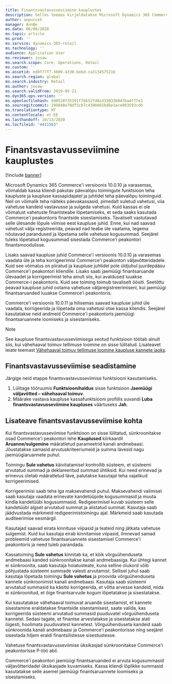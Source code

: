 ```yaml
---
title: Finantsvastavusseviimine kauplustes
description: Selles teemas kirjeldatakse Microsoft Dynamics 365 Commerce'i kassa finantsvastavusseviimist kauplustes.
author: anpurush
manager: AnnBe
ms.date: 06/09/2020
ms.topic: article
ms.prod: ''
ms.service: dynamics-365-retail
ms.technology: ''
audience: Application User
ms.reviewer: josaw
ms.search.scope: Core, Operations, Retail
ms.custom: ''
ms.assetid: ed0f77f7-3609-4330-bebd-ca3134575216
ms.search.region: global
ms.search.industry: Retail
ms.author: josaw
ms.search.validFrom: 2019-05-21
ms.dyn365.ops.version: ''
ms.openlocfilehash: 5d0520f35391f76b52fd8a333033b0d7ba4f7fe1
ms.sourcegitcommit: 199848e78df5cb7c439b001bdbe1ece963593cdb
ms.translationtype: HT
ms.contentlocale: et-EE
ms.lasthandoff: 10/13/2020
ms.locfileid: "4411563"
---
```

# <a name="financial-reconciliation-in-retail-stores"></a>Finantsvastavusseviimine kauplustes

[!include [banner](includes/banner.md)]

Microsoft Dynamics 365 Commerce'i versioonis 10.0.10 ja varasemas, võimaldab kassa kliendi pakutav päevalõpu toimingute funktsioon teha kaupluste ja kaupluse kassapidajatel ja juhtidel teha päevalõpu toiminguid. Neil on võimalik teha näiteks päevakassasid, pimedalt suletud vahetusi, viia vahetuse kandeid vastavusse ja sulgeda vahetusi. Kuid kassas ei ole võimalust vahetuste finantsteabe lõpetamiseks, et seda saaks kasutada Commerce'i peakontoris finantside sisestamiseks. Tavaliselt vastutavad selle ülesande lõpule viimise eest kaupluse juhid. Enne, kui nad saavad vahetust välja registreerida, peavad nad teabe üle vaatama, tegema nõutavad parandused ja lõpetama selle vahetuse kogusummad. Seejärel tuleks lõpetatud kogusummad sisestada Commerce'i peakontori finantsmoodulisse.

Lisaks saavad kaupluse juhid Commerce'i versioonis 10.0.10 ja varasemas vaadata üle ja teha korrigeerimisi Commerce'i peakontori väljavõtteridadele. Kuid see võimalus on piiratud ja kaupluse juhtidel pole üldjuhul juurdepääsu Commerce'i peakontori kliendile. Lisaks saab jaemüügi finantsaruande ülevaadet ja korrigeerimist teha ainult siis, kui avaldused luuakse Commerce-i peakontoris. Kuid see toiming toimub tavaliselt öösiti. Seetõttu peavad kaupluse juhid ootama vahetuse väljaregistreerimiseni, kui jaemüügi finantsaruanded luuakse Commerce'i peakontoris.

Commerce'i versioonis 10.0.11 ja hilisemas saavad kaupluse juhid üle vaadata, korrigeerida ja lõpetada oma vahetusi otse kassa kliendis. Seejärel kasutatakse neid andmeid Commerce'i peakontoris jaemüügi finantsaruannete loomiseks ja sisestamiseks.

> [!NOTE]
> See kaupluse finantsvastavusseviimisega seotud funktsioon töötab ainult siis, kui vähehaaval toimuv tellimuse loomine on sisse lülitatud. Lisateavet leiate teemast [Vähehaaval toimuv tellimuse loomine kaupluse kannete jaoks](trickle-feed.md).

## <a name="set-up-financial-reconciliation"></a>Finantsvastavusseviimise seadistamine

Järgige neid etappe finantsvastavusseviimise funktsiooni kasutamiseks.

1. Lülitage tööruumis **Funktsioonihaldus** sisse funktsioon **Jaemüügi väljavõtted – vähehaaval toimuv**.
1. Määrake vastava kaupluse kassafunktsiooni profiilis suvandi **Luba finantsvastavusseviimine kaupluses** väärtuseks **Jah**.

## <a name="more-information-about-financial-reconciliation"></a>Lisateave finantsvastavusseviimise kohta

Kui finantsvastavusseviimise funktsioon on sisse lülitatud, sünkroonitakse osad Commerce'i peakontori lehe **Kauplused** kiirkaardil **Aruanne/sulgemine** määratletud parameetrid kanali andmebaasi. Jõustatakse samasid arvutuskriteeriumeid ja summa lävesid nagu jaemüügiaruannete puhul.

Toimingu **Sule vahetus** käivitatamisel kontrollib süsteem, et süsteemi arvutatud summad ja deklareeritud summad ühtiksid. Kui need erinevad ja erinevus ületab määratletud läve, palutakse kasutajal teha vajalikud korrigeerimised.

Korrigeerimisi saab teha iga maksevahendi puhul. Maksevahendi valimisel saab kasutaja vaadata erinevate kandetüüpide kogusummasid ja muuta kindla kandetüübi kogusummasid. Redigeerimisel kuvab süsteem selle kandetüübi algset arvutatud summat ja alistatud summat. Kasutaja saab jäädvustada märkmeid redigeerimistoimingu ajal. Märkmeid saab kasutada auditeerimise eesmärgil.

Kasutajad saavad eirata kinnituse viipasid ja teateid ning jätkata vahetuse sulgemist. Kuid kui kasutaja eirab kinnitamise viipasid, ilmnevad samad probleemid vahetuse finantsaruannete sisestamisel Commerce'i peakontoris ja need tuleb parandada.

Kassatoiming **Sule vahetus** kinnitab ka, et kõik võrguühenduseta andmebaasi kanded sünkroonitakse kanali andmebaasiga. Kui ühtegi kannet ei sünkroonita, saab kasutaja hoiatusteate, kuna selline olukord võib põhjustada süsteemi summade valesti arvutamist. Sellisel juhul saab kasutaja lõpetada toimingu **Sule vahetus** ja proovida võrguühenduseta kannete sünkroonimist kanali andmebaasi. Kasutaja saab süsteemi arvutatud summasid ka käsitsi korrigeerida, et võtta arvesse kandeid, mida ei sünkroonitud, et õige finantsarvude kogum lõpetatakse ja sisestatakse. 

Kui kasutatakse vähehaaval toimuvat aruande sisestamist, et kannete sisestamine eraldatakse finantside sisestamisest, saate valida, kas korrigeerida süsteemi arvutatud summasid puuduvatel võrguühenduseta kannetel. Sedasi tagate, et finantse arvestatakse ja sisestatakse alati õigesti, hoolimata puuduvatest kannetest. Võrguühenduseta kandeid saab sünkroonida kanali andmebaasi ja Commerce'i peakontorisse ning seejärel sisestada hiljem eraldi finantsilistesse sisestustesse.

Vahetuse finantsvastavusseviimise üksikasjad sünkroonitakse Commerce'i peakontorisse P-töö abil.

Commerce'i peakontori jaemüügi finantsaruanded ei arvuta kogusummasid väljavõtteridadel üksikasjade kuvamiseks. Kassa kliendi lõplikke summasid kasutatakse selle asemel jaemüügi finantsaruannete loomiseks ja sisestamiseks.
